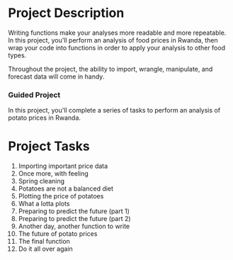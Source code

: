 # Project Description

Writing functions make your analyses more readable and more repeatable. In this project, you'll perform an analysis of food prices in Rwanda, then wrap your code into functions in order to apply your analysis to other food types.

Throughout the project, the ability to import, wrangle, manipulate, and forecast data will come in handy.

### Guided Project
In this project, you'll complete a series of tasks to perform an analysis of potato prices in Rwanda.

# Project Tasks
1. Importing important price data
2. Once more, with feeling
3. Spring cleaning
4. Potatoes are not a balanced diet
5. Plotting the price of potatoes
6. What a lotta plots
7. Preparing to predict the future (part 1)
8. Preparing to predict the future (part 2)
9. Another day, another function to write
10. The future of potato prices
11. The final function
12. Do it all over again
